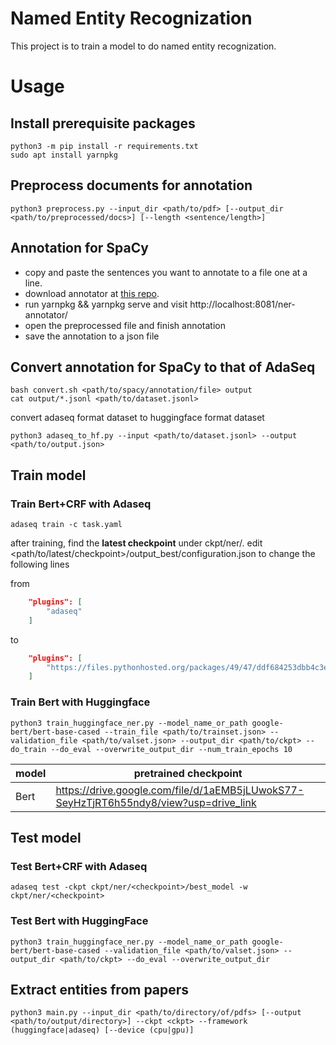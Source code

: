# Named Entity Recognization

This project is to train a model to do named entity recognization.

# Usage

## Install prerequisite packages

```shell
python3 -m pip install -r requirements.txt
sudo apt install yarnpkg
```

## Preprocess documents for annotation

```shell
python3 preprocess.py --input_dir <path/to/pdf> [--output_dir <path/to/preprocessed/docs>] [--length <sentence/length>]
```

## Annotation for SpaCy

- copy and paste the sentences you want to annotate to a file one at a line.
- download annotator at [this repo](https://github.com/tecoholic/ner-annotator).
- run yarnpkg && yarnpkg serve and visit http://localhost:8081/ner-annotator/
- open the preprocessed file and finish annotation
- save the annotation to a json file

## Convert annotation for SpaCy to that of AdaSeq

```shell
bash convert.sh <path/to/spacy/annotation/file> output
cat output/*.jsonl <path/to/dataset.jsonl>
```

convert adaseq format dataset to huggingface format dataset

```shell
python3 adaseq_to_hf.py --input <path/to/dataset.jsonl> --output <path/to/output.json>
```

## Train model

### Train Bert+CRF with Adaseq

```shell
adaseq train -c task.yaml
```

after training, find the **latest checkpoint** under ckpt/ner/. edit <path/to/latest/checkpoint>/output_best/configuration.json to change the following lines

from

```json
    "plugins": [
        "adaseq"
    ]

```

to

```json
    "plugins": [
        "https://files.pythonhosted.org/packages/49/47/ddf684253dbb4c3e0716fcda67094aa3c407237d5eb8930ede0a91b9feb8/adaseq-0.6.6-py3-none-any.whl"
    ]
```

### Train Bert with Huggingface

```shell
python3 train_huggingface_ner.py --model_name_or_path google-bert/bert-base-cased --train_file <path/to/trainset.json> --validation_file <path/to/valset.json> --output_dir <path/to/ckpt> --do_train --do_eval --overwrite_output_dir --num_train_epochs 10
```

| model | pretrained checkpoint |
|-------|-----------------------|
| Bert  | https://drive.google.com/file/d/1aEMB5jLUwokS77-SeyHzTjRT6h55ndy8/view?usp=drive_link |

## Test model

### Test Bert+CRF with Adaseq

```shell
adaseq test -ckpt ckpt/ner/<checkpoint>/best_model -w ckpt/ner/<checkpoint>
```

### Test Bert with HuggingFace

```shell
python3 train_huggingface_ner.py --model_name_or_path google-bert/bert-base-cased --validation_file <path/to/valset.json> --output_dir <path/to/ckpt> --do_eval --overwrite_output_dir
```

## Extract entities from papers

```shell
python3 main.py --input_dir <path/to/directory/of/pdfs> [--output <path/to/output/directory>] --ckpt <ckpt> --framework (huggingface|adaseq) [--device (cpu|gpu)]
```

